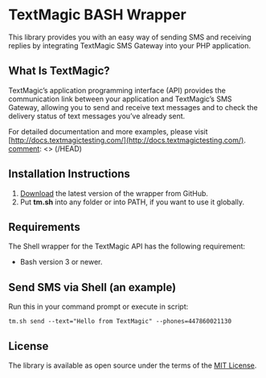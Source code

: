 [comment]: <> (HEAD)
# TextMagic BASH Wrapper
This library provides you with an easy way of sending SMS and receiving replies by integrating TextMagic SMS Gateway into your PHP application.

## What Is TextMagic?
TextMagic’s application programming interface (API) provides the communication link between your application and TextMagic’s SMS Gateway, allowing you to send and receive text messages and to check the delivery status of text messages you’ve already sent.

For detailed documentation and more examples, please visit [http://docs.textmagictesting.com/](http://docs.textmagictesting.com/).
[comment]: <> (/HEAD)

## Installation Instructions
1.  [Download](https://github.com/textmagic/textmagic-rest-bash) the latest version of the wrapper from GitHub.
2.  Put **tm.sh** into any folder or into PATH, if you want to use it globally.

## Requirements
The Shell wrapper for the TextMagic API has the following requirement:
*   Bash version 3 or newer.

## Send SMS via Shell (an example)
Run this in your command prompt or execute in script:

`tm.sh send --text="Hello from TextMagic" --phones=447860021130`

[comment]: <> (FOOTER)
## License
The library is available as open source under the terms of the [MIT License](http://opensource.org/licenses/MIT).

[comment]: <> (/FOOTER)
